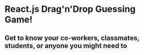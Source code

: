 # React.js Drag'n'Drop Guessing Game!

## Get to know your co-workers, classmates, students, or anyone you might need to
